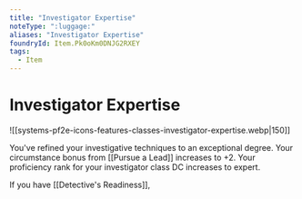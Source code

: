 ```yaml
---
title: "Investigator Expertise"
noteType: ":luggage:"
aliases: "Investigator Expertise"
foundryId: Item.Pk0oKm0DNJG2RXEY
tags:
  - Item
---
```


# Investigator Expertise
![[systems-pf2e-icons-features-classes-investigator-expertise.webp|150]]

You've refined your investigative techniques to an exceptional degree. Your circumstance bonus from [[Pursue a Lead]] increases to +2. Your proficiency rank for your investigator class DC increases to expert.

If you have [[Detective's Readiness]], 
